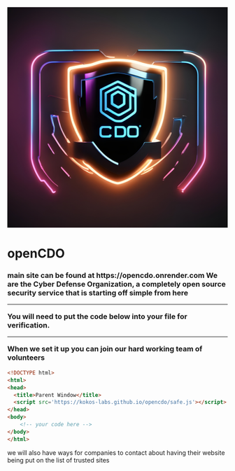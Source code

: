 <img src='cdologo.jpeg'>
<!--meta property=“og:image” content=“cdologo.jpeg ” /> 
<meta property=“og:image” content=“cdologo.jpeg ” /--> 
<h1>openCDO</h1><h3>
 main site can be found at https://opencdo.onrender.com
 We are the Cyber Defense Organization, a completely open source security service that is starting off simple from here
 <hr>
You will need to put the code below into your file for verification.
 <hr>   
When we set it up you can join our hard working team of volunteers
</h3>

```html
<!DOCTYPE html>
<html>
<head>
  <title>Parent Window</title>
  <script src='https://kokos-labs.github.io/opencdo/safe.js'></script>
</head>
<body>
    <!-- your code here -->
</body>
</html>
```
we will also have ways for companies to contact about having their website being put on the list of trusted sites
